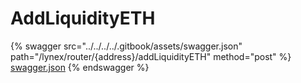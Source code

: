 # AddLiquidityETH

{% swagger src="../../../../.gitbook/assets/swagger.json" path="/lynex/router/{address}/addLiquidityETH" method="post" %}
[swagger.json](../../../../.gitbook/assets/swagger.json)
{% endswagger %}

